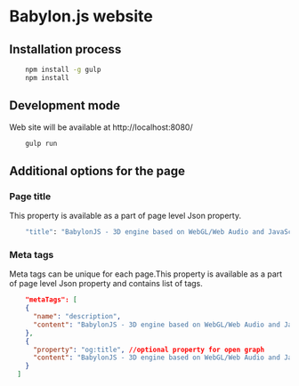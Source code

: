 # Babylon.js website

## Installation process

``` sh
    npm install -g gulp
    npm install
```

## Development mode

Web site will be available at http://localhost:8080/

``` sh
    gulp run
```

## Additional options for the page

### Page title

This property is available as a part of page level Json property.


``` sh
    "title": "BabylonJS - 3D engine based on WebGL/Web Audio and JavaScript"
```

### Meta tags

Meta tags can be unique for each page.This property is available as a part of page level Json property and contains list of tags.

``` json
    "metaTags": [
    {
      "name": "description",
      "content": "BabylonJS - 3D engine based on WebGL/Web Audio and JavaScript"
    },
    {
      "property": "og:title", //optional property for open graph
      "content": "BabylonJS - 3D engine based on WebGL/Web Audio and JavaScript"
    }
  ]
```

